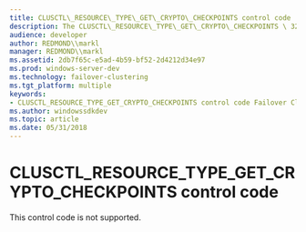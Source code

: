 ```yaml
---
title: CLUSCTL\_RESOURCE\_TYPE\_GET\_CRYPTO\_CHECKPOINTS control code
description: The CLUSCTL\_RESOURCE\_TYPE\_GET\_CRYPTO\_CHECKPOINTS \ 32;control code is reserved for future use.
audience: developer
author: REDMOND\\markl
manager: REDMOND\\markl
ms.assetid: 2db7f65c-e5ad-4b59-bf52-2d4212d34e97
ms.prod: windows-server-dev
ms.technology: failover-clustering
ms.tgt_platform: multiple
keywords:
- CLUSCTL_RESOURCE_TYPE_GET_CRYPTO_CHECKPOINTS control code Failover Cluster
ms.author: windowssdkdev
ms.topic: article
ms.date: 05/31/2018
---
```


# CLUSCTL\_RESOURCE\_TYPE\_GET\_CRYPTO\_CHECKPOINTS control code

This control code is not supported.

 

 




